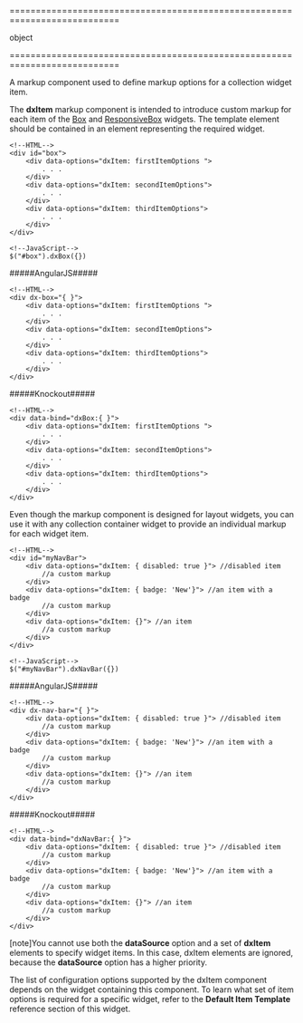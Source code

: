 <!--**
/*-------------------------------------------
    Auto-generated file. Do not modify.
-------------------------------------------

**-->
===========================================================================
<!--type-->object<!--/type-->
===========================================================================

<!--shortDescription-->
A markup component used to define markup options for a collection widget item.
<!--/shortDescription-->

<!--fullDescription-->
The **dxItem** markup component is intended to introduce custom markup for each item of the [Box](/Documentation/ApiReference/UI_Widgets/dxBox/) and [ResponsiveBox](/Documentation/ApiReference/UI_Widgets/dxResponsiveBox/) widgets. The template element should be contained in an element representing the required widget.

    <!--HTML-->
    <div id="box">
        <div data-options="dxItem: firstItemOptions ">
            . . .
        </div>
        <div data-options="dxItem: secondItemOptions">
            . . .
        </div>
        <div data-options="dxItem: thirdItemOptions">
            . . .
        </div>
    </div>

<!---->

    <!--JavaScript-->
    $("#box").dxBox({})

<!---->

#####AngularJS#####

    <!--HTML-->
    <div dx-box="{ }">
        <div data-options="dxItem: firstItemOptions ">
            . . .
        </div>
        <div data-options="dxItem: secondItemOptions">
            . . .
        </div>
        <div data-options="dxItem: thirdItemOptions">
            . . .
        </div>
    </div>

#####Knockout#####

    <!--HTML-->
    <div data-bind="dxBox:{ }">
        <div data-options="dxItem: firstItemOptions ">
            . . .
        </div>
        <div data-options="dxItem: secondItemOptions">
            . . .
        </div>
        <div data-options="dxItem: thirdItemOptions">
            . . .
        </div>
    </div>

Even though the markup component is designed for layout widgets, you can use it with any collection container widget to provide an individual markup for each widget item.

    <!--HTML-->
    <div id="myNavBar">
        <div data-options="dxItem: { disabled: true }"> //disabled item
            //a custom markup
        </div>
        <div data-options="dxItem: { badge: 'New'}"> //an item with a badge
            //a custom markup
        </div>
        <div data-options="dxItem: {}"> //an item
            //a custom markup
        </div>
    </div>

<!---->

    <!--JavaScript-->
    $("#myNavBar").dxNavBar({})

<!---->

#####AngularJS#####

    <!--HTML-->
    <div dx-nav-bar="{ }">
        <div data-options="dxItem: { disabled: true }"> //disabled item
            //a custom markup
        </div>
        <div data-options="dxItem: { badge: 'New'}"> //an item with a badge
            //a custom markup
        </div>
        <div data-options="dxItem: {}"> //an item
            //a custom markup
        </div>
    </div>


#####Knockout#####

    <!--HTML-->
    <div data-bind="dxNavBar:{ }">
        <div data-options="dxItem: { disabled: true }"> //disabled item
            //a custom markup
        </div>
        <div data-options="dxItem: { badge: 'New'}"> //an item with a badge
            //a custom markup
        </div>
        <div data-options="dxItem: {}"> //an item
            //a custom markup
        </div>
    </div>


[note]You cannot use both the **dataSource** option and a set of **dxItem** elements to specify widget items. In this case, dxItem elements are ignored, because the **dataSource** option has a higher priority.

The list of configuration options supported by the dxItem component depends on the widget containing this component. To learn what set of item options is required for a specific widget, refer to the **Default Item Template** reference section of this widget.
<!--/fullDescription-->